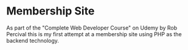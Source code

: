 # Membership Site

As part of the "Complete Web Developer Course" on Udemy by Rob Percival this is my first attempt at a membership site using PHP as the backend technology.
